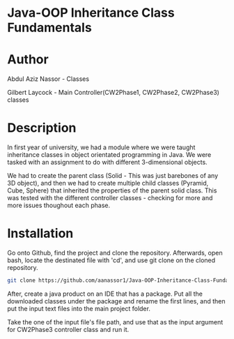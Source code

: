 # Java-OOP Inheritance Class Fundamentals

# Author
Abdul Aziz Nassor - Classes

Gilbert Laycock - Main Controller(CW2Phase1, CW2Phase2, CW2Phase3)  classes

# Description

In first year of university, we had a module where we were taught inheritance classes in object orientated programming in Java. We were tasked with an assignment to do with different 3-dimensional objects.

We had to create the parent class (Solid - This was just barebones of any 3D object), and then we had to create multiple child classes (Pyramid, Cube, Sphere) that inherited the properties of the parent solid class. This was tested with the different controller classes - checking for more and more issues thoughout each phase.

# Installation

Go onto Github, find the project and clone the repository.
Afterwards, open bash, locate the destinated file with 'cd', and use git clone on the cloned repository.

```bash
git clone https://github.com/aanassor1/Java-OOP-Inheritance-Class-Fundamentals.git
```

After, create a java product on an IDE that has a package. Put all the downloaded classes under the package and rename the first lines, and then put the input text files into the main project folder. 

Take the one of the input file's file path, and use that as the input argument for CW2Phase3 controller class and run it.
